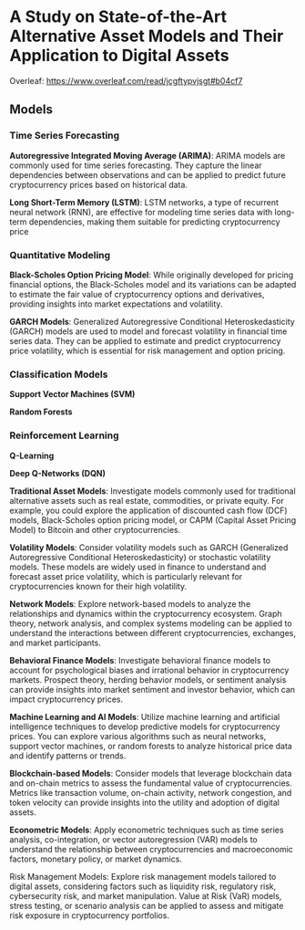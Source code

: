 # A Study on State-of-the-Art Alternative Asset Models and Their Application to Digital Assets

Overleaf: https://www.overleaf.com/read/jcgftypvjsgt#b04cf7

## Models


### Time Series Forecasting 
**Autoregressive Integrated Moving Average (ARIMA)**: ARIMA models are commonly used for time series forecasting. They capture the linear dependencies between observations and can be applied to predict future cryptocurrency prices based on historical data.

**Long Short-Term Memory (LSTM)**: LSTM networks, a type of recurrent neural network (RNN), are effective for modeling time series data with long-term dependencies, making them suitable for predicting cryptocurrency price

### Quantitative Modeling
**Black-Scholes Option Pricing Model**: While originally developed for pricing financial options, the Black-Scholes model and its variations can be adapted to estimate the fair value of cryptocurrency options and derivatives, providing insights into market expectations and volatility.

**GARCH Models**: Generalized Autoregressive Conditional Heteroskedasticity (GARCH) models are used to model and forecast volatility in financial time series data. They can be applied to estimate and predict cryptocurrency price volatility, which is essential for risk management and option pricing.

### Classification Models
**Support Vector Machines (SVM)**

**Random Forests**

### Reinforcement Learning
**Q-Learning**

**Deep Q-Networks (DQN)**


**Traditional Asset Models**: Investigate models commonly used for traditional alternative assets such as real estate, commodities, or private equity. For example, you could explore the application of discounted cash flow (DCF) models, Black-Scholes option pricing model, or CAPM (Capital Asset Pricing Model) to Bitcoin and other cryptocurrencies.

**Volatility Models**: Consider volatility models such as GARCH (Generalized Autoregressive Conditional Heteroskedasticity) or stochastic volatility models. These models are widely used in finance to understand and forecast asset price volatility, which is particularly relevant for cryptocurrencies known for their high volatility.

**Network Models**: Explore network-based models to analyze the relationships and dynamics within the cryptocurrency ecosystem. Graph theory, network analysis, and complex systems modeling can be applied to understand the interactions between different cryptocurrencies, exchanges, and market participants.

**Behavioral Finance Models**: Investigate behavioral finance models to account for psychological biases and irrational behavior in cryptocurrency markets. Prospect theory, herding behavior models, or sentiment analysis can provide insights into market sentiment and investor behavior, which can impact cryptocurrency prices.

**Machine Learning and AI Models**: Utilize machine learning and artificial intelligence techniques to develop predictive models for cryptocurrency prices. You can explore various algorithms such as neural networks, support vector machines, or random forests to analyze historical price data and identify patterns or trends.

**Blockchain-based Models**: Consider models that leverage blockchain data and on-chain metrics to assess the fundamental value of cryptocurrencies. Metrics like transaction volume, on-chain activity, network congestion, and token velocity can provide insights into the utility and adoption of digital assets.

**Econometric Models**: Apply econometric techniques such as time series analysis, co-integration, or vector autoregression (VAR) models to understand the relationship between cryptocurrencies and macroeconomic factors, monetary policy, or market dynamics.

Risk Management Models: Explore risk management models tailored to digital assets, considering factors such as liquidity risk, regulatory risk, cybersecurity risk, and market manipulation. Value at Risk (VaR) models, stress testing, or scenario analysis can be applied to assess and mitigate risk exposure in cryptocurrency portfolios.
